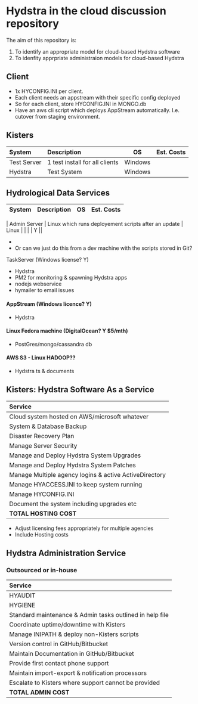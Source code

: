 # Hydstra in the cloud discussion repository

The aim of this repository is:

1. To identify an appropriate model for cloud-based Hydstra software
2. To idenfity apprpriate administraion models for cloud-based Hydstra


## Client

* 1x HYCONFIG.INI per client.
* Each client needs an appstream with their specific config deployed
* So for each client, store HYCONFIG.INI in MONGO.db
* Have an aws cli script which deploys AppStream automatically. I.e. cutover from staging environment.

## Kisters

| System | Description | OS | Est. Costs    | 
| :---------- | :---------- | -------------------- | ---------------| 
| Test Server  | 1 test install for all clients | Windows || 
| Hydstra  | Test System | Windows | | 


## Hydrological Data Services	

| System | Description | OS | Est. Costs    | 
| :---------- | :---------- | -------------------- | ---------------| 

| Admin Server  | Linux which runs deployement scripts after an update | Linux | | 
|   | Y || 

* 
* Or can we just do this from a dev machine with the scripts stored in Git?

 TaskServer (Windows license? Y)
* Hydstra
* PM2 for monitoring & spawning Hydstra apps
* nodejs webservice
* hymailer to email issues

#### AppStream (Windows licence? Y)
* Hydstra 

#### Linux Fedora machine (DigitalOcean? Y $5/mth)
* PostGres/mongo/cassandra db 

#### AWS S3 - Linux HADOOP??
* Hydstra ts & documents


## Kisters: Hydstra Software As a Service

| Service        | 
| :------------- | 
| Cloud system hosted on AWS/microsoft whatever | 
| System & Database Backup |
| Disaster Recovery Plan |
| Manage Server Security | 
| Manage and Deploy Hydstra System Upgrades |
| Manage and Deploy Hydstra System Patches |
| Manage Multiple agency logins & active ActiveDirectory |
| Manage HYACCESS.INI to keep system running |
| Manage HYCONFIG.INI |
| Document the system including upgrades etc |
| **TOTAL HOSTING COST** |

* Adjust licensing fees appropriately for multiple agencies
* Include Hosting costs


## Hydstra Administration Service 
### Outsourced or in-house

| Service        | 
| :------------- |
| HYAUDIT |
| HYGIENE |
| Standard maintenance & Admin tasks outlined in help file |
| Coordinate uptime/downtime with Kisters |
| Manage INIPATH & deploy non-Kisters scripts |
| Version control in GitHub/Bitbucket |
| Maintain Documentation in GitHub/Bitbucket |
| Provide first contact phone support |
| Maintain import-export & notification processors |
| Escalate to Kisters where support cannot be provided |
| **TOTAL ADMIN COST** |
